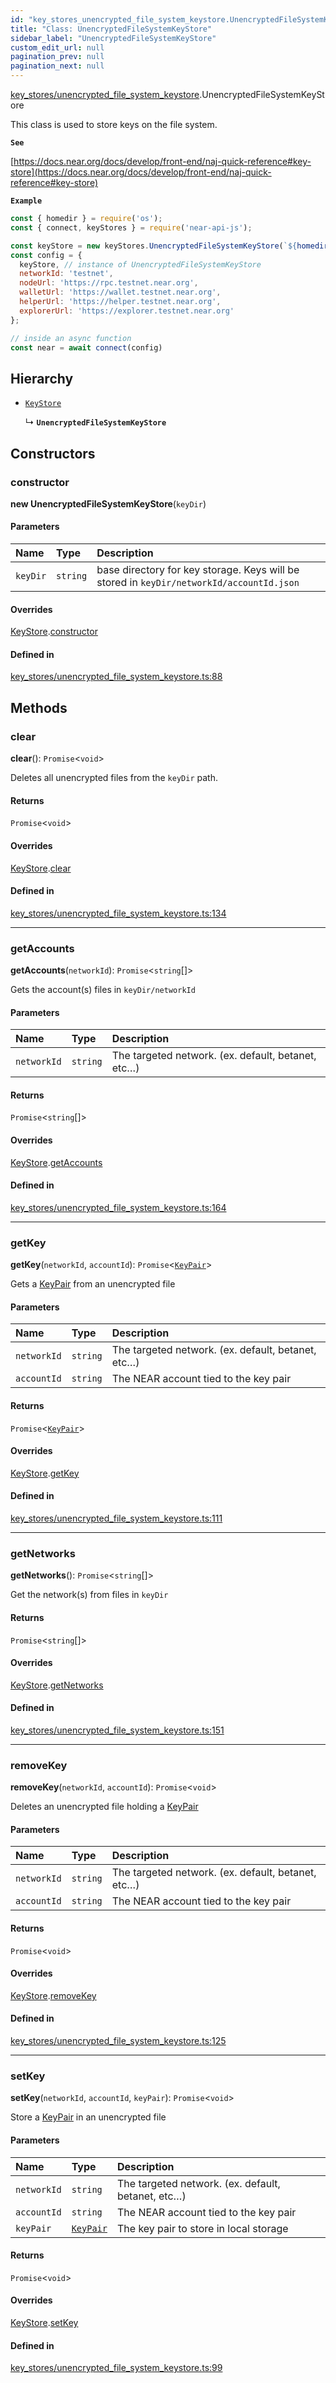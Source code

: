 ```yaml
---
id: "key_stores_unencrypted_file_system_keystore.UnencryptedFileSystemKeyStore"
title: "Class: UnencryptedFileSystemKeyStore"
sidebar_label: "UnencryptedFileSystemKeyStore"
custom_edit_url: null
pagination_prev: null
pagination_next: null
---
```


[key_stores/unencrypted_file_system_keystore](../modules/key_stores_unencrypted_file_system_keystore.md).UnencryptedFileSystemKeyStore

This class is used to store keys on the file system.

**`See`**

[https://docs.near.org/docs/develop/front-end/naj-quick-reference#key-store](https://docs.near.org/docs/develop/front-end/naj-quick-reference#key-store)

**`Example`**

```js
const { homedir } = require('os');
const { connect, keyStores } = require('near-api-js');

const keyStore = new keyStores.UnencryptedFileSystemKeyStore(`${homedir()}/.near-credentials`);
const config = { 
  keyStore, // instance of UnencryptedFileSystemKeyStore
  networkId: 'testnet',
  nodeUrl: 'https://rpc.testnet.near.org',
  walletUrl: 'https://wallet.testnet.near.org',
  helperUrl: 'https://helper.testnet.near.org',
  explorerUrl: 'https://explorer.testnet.near.org'
};

// inside an async function
const near = await connect(config)
```

## Hierarchy

- [`KeyStore`](key_stores_keystore.KeyStore.md)

  ↳ **`UnencryptedFileSystemKeyStore`**

## Constructors

### constructor

**new UnencryptedFileSystemKeyStore**(`keyDir`)

#### Parameters

| Name | Type | Description |
| :------ | :------ | :------ |
| `keyDir` | `string` | base directory for key storage. Keys will be stored in `keyDir/networkId/accountId.json` |

#### Overrides

[KeyStore](key_stores_keystore.KeyStore.md).[constructor](key_stores_keystore.KeyStore.md#constructor)

#### Defined in

[key_stores/unencrypted_file_system_keystore.ts:88](https://github.com/near/near-api-js/blob/a0c9a104/packages/near-api-js/src/key_stores/unencrypted_file_system_keystore.ts#L88)

## Methods

### clear

**clear**(): `Promise`<`void`\>

Deletes all unencrypted files from the `keyDir` path.

#### Returns

`Promise`<`void`\>

#### Overrides

[KeyStore](key_stores_keystore.KeyStore.md).[clear](key_stores_keystore.KeyStore.md#clear)

#### Defined in

[key_stores/unencrypted_file_system_keystore.ts:134](https://github.com/near/near-api-js/blob/a0c9a104/packages/near-api-js/src/key_stores/unencrypted_file_system_keystore.ts#L134)

___

### getAccounts

**getAccounts**(`networkId`): `Promise`<`string`[]\>

Gets the account(s) files in `keyDir/networkId`

#### Parameters

| Name | Type | Description |
| :------ | :------ | :------ |
| `networkId` | `string` | The targeted network. (ex. default, betanet, etc…) |

#### Returns

`Promise`<`string`[]\>

#### Overrides

[KeyStore](key_stores_keystore.KeyStore.md).[getAccounts](key_stores_keystore.KeyStore.md#getaccounts)

#### Defined in

[key_stores/unencrypted_file_system_keystore.ts:164](https://github.com/near/near-api-js/blob/a0c9a104/packages/near-api-js/src/key_stores/unencrypted_file_system_keystore.ts#L164)

___

### getKey

**getKey**(`networkId`, `accountId`): `Promise`<[`KeyPair`](utils_key_pair.KeyPair.md)\>

Gets a [KeyPair](utils_key_pair.KeyPair.md) from an unencrypted file

#### Parameters

| Name | Type | Description |
| :------ | :------ | :------ |
| `networkId` | `string` | The targeted network. (ex. default, betanet, etc…) |
| `accountId` | `string` | The NEAR account tied to the key pair |

#### Returns

`Promise`<[`KeyPair`](utils_key_pair.KeyPair.md)\>

#### Overrides

[KeyStore](key_stores_keystore.KeyStore.md).[getKey](key_stores_keystore.KeyStore.md#getkey)

#### Defined in

[key_stores/unencrypted_file_system_keystore.ts:111](https://github.com/near/near-api-js/blob/a0c9a104/packages/near-api-js/src/key_stores/unencrypted_file_system_keystore.ts#L111)

___

### getNetworks

**getNetworks**(): `Promise`<`string`[]\>

Get the network(s) from files in `keyDir`

#### Returns

`Promise`<`string`[]\>

#### Overrides

[KeyStore](key_stores_keystore.KeyStore.md).[getNetworks](key_stores_keystore.KeyStore.md#getnetworks)

#### Defined in

[key_stores/unencrypted_file_system_keystore.ts:151](https://github.com/near/near-api-js/blob/a0c9a104/packages/near-api-js/src/key_stores/unencrypted_file_system_keystore.ts#L151)

___

### removeKey

**removeKey**(`networkId`, `accountId`): `Promise`<`void`\>

Deletes an unencrypted file holding a [KeyPair](utils_key_pair.KeyPair.md)

#### Parameters

| Name | Type | Description |
| :------ | :------ | :------ |
| `networkId` | `string` | The targeted network. (ex. default, betanet, etc…) |
| `accountId` | `string` | The NEAR account tied to the key pair |

#### Returns

`Promise`<`void`\>

#### Overrides

[KeyStore](key_stores_keystore.KeyStore.md).[removeKey](key_stores_keystore.KeyStore.md#removekey)

#### Defined in

[key_stores/unencrypted_file_system_keystore.ts:125](https://github.com/near/near-api-js/blob/a0c9a104/packages/near-api-js/src/key_stores/unencrypted_file_system_keystore.ts#L125)

___

### setKey

**setKey**(`networkId`, `accountId`, `keyPair`): `Promise`<`void`\>

Store a [KeyPair](utils_key_pair.KeyPair.md) in an unencrypted file

#### Parameters

| Name | Type | Description |
| :------ | :------ | :------ |
| `networkId` | `string` | The targeted network. (ex. default, betanet, etc…) |
| `accountId` | `string` | The NEAR account tied to the key pair |
| `keyPair` | [`KeyPair`](utils_key_pair.KeyPair.md) | The key pair to store in local storage |

#### Returns

`Promise`<`void`\>

#### Overrides

[KeyStore](key_stores_keystore.KeyStore.md).[setKey](key_stores_keystore.KeyStore.md#setkey)

#### Defined in

[key_stores/unencrypted_file_system_keystore.ts:99](https://github.com/near/near-api-js/blob/a0c9a104/packages/near-api-js/src/key_stores/unencrypted_file_system_keystore.ts#L99)
